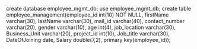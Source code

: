 create database employee_mgmt_db;
use employee_mgmt_db;
create table employee_management(employee_id int(10) NOT NULL,
firstName varchar(30),
lastName varchar(30),
mail_id varchar(40),
contact_number varchar(20),
gender varchar(10),
age int(4),
job_location varchar(30),
Business_Unit varchar(20),
project_id int(10),
Job_title varchar(30),
DateOfJoining date,
Salary double(7,2),
primary key(employee_id));

